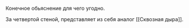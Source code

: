Конечное обьяснение для чего угодно.

За четвертой стеной, представляет из себя аналог [[Сквозная дыра]].